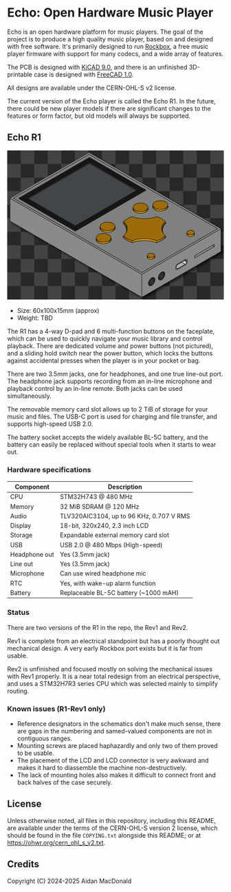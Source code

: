 # Echo: Open Hardware Music Player

Echo is an open hardware platform for music players. The goal of
the project is to produce a high quality music player, based on
and designed with free software. It's primarily designed to run
[Rockbox](https://www.rockbox.org), a free music player firmware
with support for many codecs, and a wide array of features.

The PCB is designed with [KiCAD 9.0](https://www.kicad.org/),
and there is an unfinished 3D-printable case is designed with
[FreeCAD 1.0](https://www.freecad.org/).

All designs are available under the CERN-OHL-S v2 license.

The current version of the Echo player is called the Echo R1.
In the future, there could be new player models if there are
significant changes to the features or form factor, but old
models will always be supported.

## Echo R1

![3D render of Echo R1 case](/images/echo-r1.png)

- Size: 60x100x15mm (approx)
- Weight: TBD

The R1 has a 4-way D-pad and 6 multi-function buttons on the
faceplate, which can be used to quickly navigate your music
library and control playback. There are dedicated volume and
power buttons (not pictured), and a sliding hold switch near
the power button, which locks the buttons against accidental
presses when the player is in your pocket or bag.

There are two 3.5mm jacks, one for headphones, and one true
line-out port. The headphone jack supports recording from an
in-line microphone and playback control by an in-line remote.
Both jacks can be used simultaneously.

The removable memory card slot allows up to 2 TiB of storage
for your music and files. The USB-C port is used for charging
and file transfer, and supports high-speed USB 2.0.

The battery socket accepts the widely available BL-5C battery,
and the battery can easily be replaced without special tools
when it starts to wear out.

### Hardware specifications

| Component     | Description                               |
| ------------- | ----------------------------------------- |
| CPU           | STM32H743 @ 480 MHz                       |
| Memory        | 32 MiB SDRAM @ 120 MHz                    |
| Audio         | TLV320AIC3104, up to 96 KHz, 0.707 V RMS  |
| Display       | 18-bit, 320x240, 2.3 inch LCD             |
| Storage       | Expandable external memory card slot      |
| USB           | USB 2.0 @ 480 Mbps (High-speed)           |
| Headphone out | Yes (3.5mm jack)                          |
| Line out      | Yes (3.5mm jack)                          |
| Microphone    | Can use wired headphone mic               |
| RTC           | Yes, with wake-up alarm function          |
| Battery       | Replaceable BL-5C battery (~1000 mAH)     |

### Status

There are two versions of the R1 in the repo, the Rev1 and Rev2.

Rev1 is complete from an electrical standpoint but has a poorly
thought out mechanical design. A very early Rockbox port exists
but it is far from usable.

Rev2 is unfinished and focused mostly on solving the mechanical
issues with Rev1 properly. It is a near total redesign from an
electrical perspective, and uses a STM32H7R3 series CPU which
was selected mainly to simplify routing.

### Known issues (R1-Rev1 only)

- Reference designators in the schematics don't make much sense,
  there are gaps in the numbering and samed-valued components are
  not in contiguous ranges.
- Mounting screws are placed haphazardly and only two of them
  proved to be usable.
- The placement of the LCD and LCD connector is very awkward and
  makes it hard to diassemble the machine non-destructively.
- The lack of mounting holes also makes it difficult to connect
  front and back halves of the case securely.

## License

Unless otherwise noted, all files in this repository, including
this README, are available under the terms of the CERN-OHL-S
version 2 license, which should be found in the file `COPYING.txt`
alongside this README; or at <https://ohwr.org/cern_ohl_s_v2.txt>.

## Credits

Copyright (C) 2024-2025 Aidan MacDonald
